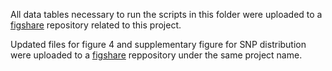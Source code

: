All data tables necessary to run the scripts in this folder were uploaded to a [figshare](https://figshare.com/projects/Reprogramming_and_stabilisation_of_homoeolog_expression_bias_in_hexaploid_wheat_biparental_populations/214495) repository related to this project.

Updated files for figure 4 and supplementary figure for SNP distribution were uploaded to a [figshare](10.6084/m9.figshare.28302413) reppository under the same project name.
